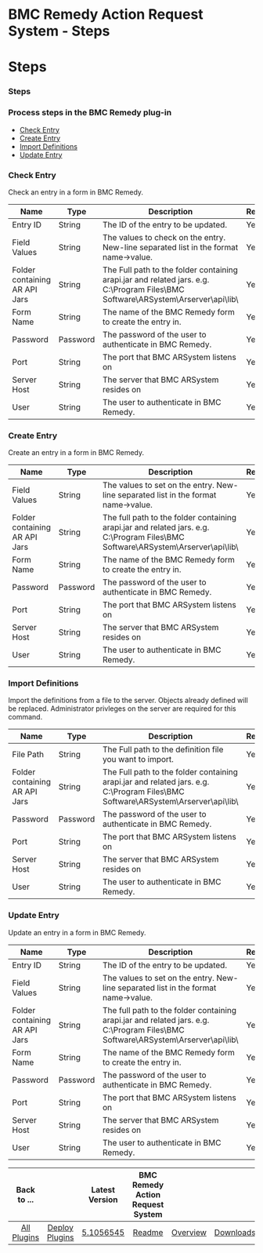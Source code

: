 
BMC Remedy Action Request System - Steps
========================================

# Steps



### Steps




 



### Process steps in the BMC Remedy plug-in


* [Check Entry](#check_entry)
* [Create Entry](#create_entry)
* [Import Definitions](#import_definitions)
* [Update Entry](#update_entry)




### Check Entry


Check an entry in a form in BMC Remedy.




| Name | Type | Description | Required |
| --- | --- | --- | --- |
| Entry ID | String | The ID of the entry to be updated. | Yes |
| Field Values | String | The values to check on the entry. New-line separated list in the format name->value. | Yes |
| Folder containing AR API Jars | String | The Full path to the folder containing arapi.jar and related jars. e.g. C:\Program Files\BMC Software\ARSystem\Arserver\api\lib\ | Yes |
| Form Name | String | The name of the BMC Remedy form to create the entry in. | Yes |
| Password | Password | The password of the user to authenticate in BMC Remedy. | Yes |
| Port | String | The port that BMC ARSystem listens on | Yes |
| Server Host | String | The server that BMC ARSystem resides on | Yes |
| User | String | The user to authenticate in BMC Remedy. | Yes |


### Create Entry


Create an entry in a form in BMC Remedy.




| Name | Type | Description | Required |
| --- | --- | --- | --- |
| Field Values | String | The values to set on the entry. New-line separated list in the format name->value. | Yes |
| Folder containing AR API Jars | String | The full path to the folder containing arapi.jar and related jars. e.g. C:\Program Files\BMC Software\ARSystem\Arserver\api\lib\ | Yes |
| Form Name | String | The name of the BMC Remedy form to create the entry in. | Yes |
| Password | Password | The password of the user to authenticate in BMC Remedy. | Yes |
| Port | String | The port that BMC ARSystem listens on | Yes |
| Server Host | String | The server that BMC ARSystem resides on | Yes |
| User | String | The user to authenticate in BMC Remedy. | Yes |


### Import Definitions


Import the definitions from a file to the server. Objects already defined will be replaced. Administrator privleges on the server are required for this command.





| Name | Type | Description | Required |
| --- | --- | --- | --- |
| File Path | String | The Full path to the definition file you want to import. | Yes |
| Folder containing AR API Jars | String | The Full path to the folder containing arapi.jar and related jars. e.g. C:\Program Files\BMC Software\ARSystem\Arserver\api\lib\ | Yes |
| Password | Password | The password of the user to authenticate in BMC Remedy. | Yes |
| Port | String | The port that BMC ARSystem listens on | Yes |
| Server Host | String | The server that BMC ARSystem resides on | Yes |
| User | String | The user to authenticate in BMC Remedy. | Yes |


### Update Entry


Update an entry in a form in BMC Remedy.




| Name | Type | Description | Required |
| --- | --- | --- | --- |
| Entry ID | String | The ID of the entry to be updated. | Yes |
| Field Values | String | The values to set on the entry. New-line separated list in the format name->value. | Yes |
| Folder containing AR API Jars | String | The full path to the folder containing arapi.jar and related jars. e.g. C:\Program Files\BMC Software\ARSystem\Arserver\api\lib\ | Yes |
| Form Name | String | The name of the BMC Remedy form to create the entry in. | Yes |
| Password | Password | The password of the user to authenticate in BMC Remedy. | Yes |
| Port | String | The port that BMC ARSystem listens on | Yes |
| Server Host | String | The server that BMC ARSystem resides on | Yes |
| User | String | The user to authenticate in BMC Remedy. | Yes |





|Back to ...||Latest Version|BMC Remedy Action Request System |||
| :---: | :---: | :---: | :---: | :---: | :---: |
|[All Plugins](../../index.md)|[Deploy Plugins](../README.md)|[5.1056545](https://raw.githubusercontent.com/UrbanCode/IBM-UCD-PLUGINS/main/files/Remedy/Remedy-5.1056545.zip)|[Readme](README.md)|[Overview](overview.md)|[Downloads](downloads.md)|
